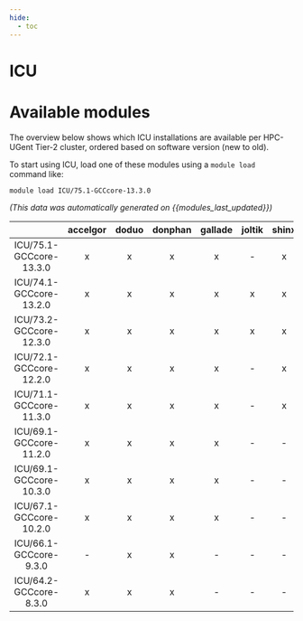 ```yaml
---
hide:
  - toc
---
```


ICU
===

# Available modules


The overview below shows which ICU installations are available per HPC-UGent Tier-2 cluster, ordered based on software version (new to old).

To start using ICU, load one of these modules using a `module load` command like:

```shell
module load ICU/75.1-GCCcore-13.3.0
```

*(This data was automatically generated on {{modules_last_updated}})*  

| |accelgor|doduo|donphan|gallade|joltik|shinx|skitty|
| :---: | :---: | :---: | :---: | :---: | :---: | :---: | :---: |
|ICU/75.1-GCCcore-13.3.0|x|x|x|x|-|x|-|
|ICU/74.1-GCCcore-13.2.0|x|x|x|x|x|x|x|
|ICU/73.2-GCCcore-12.3.0|x|x|x|x|x|x|x|
|ICU/72.1-GCCcore-12.2.0|x|x|x|x|-|x|-|
|ICU/71.1-GCCcore-11.3.0|x|x|x|x|-|x|-|
|ICU/69.1-GCCcore-11.2.0|x|x|x|x|-|-|-|
|ICU/69.1-GCCcore-10.3.0|x|x|x|x|-|-|-|
|ICU/67.1-GCCcore-10.2.0|x|x|x|x|-|-|-|
|ICU/66.1-GCCcore-9.3.0|-|x|x|-|-|-|-|
|ICU/64.2-GCCcore-8.3.0|x|x|x|-|-|-|-|
